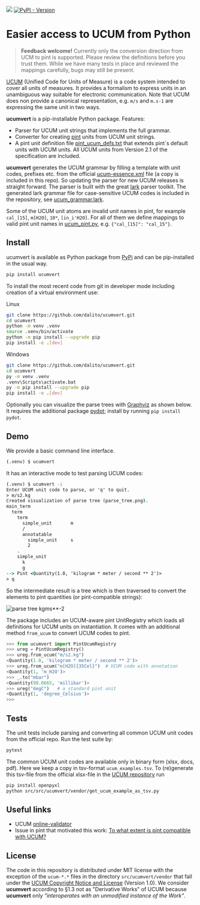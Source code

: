 [![](https://github.com/dalito/ucumvert/workflows/CI/badge.svg)](https://github.com/dalito/ucumvert/actions)
[![PyPI - Version](https://img.shields.io/pypi/v/ucumvert)](https://pypi.org/project/ucumvert)

# Easier access to UCUM from Python

> **Feedback welcome!**
> Currently only the conversion direction from UCM to pint is supported.
> Please review the definitions before you trust them.
> While we have many tests in place and reviewed the mappings carefully, bugs may still be present.

[UCUM](https://ucum.org/) (Unified Code for Units of Measure) is a code system intended to cover all units of measures.
It provides a formalism to express units in an unambiguous way suitable for electronic communication.
Note that UCUM does non provide a canonical representation, e.g. `m/s` and `m.s-1` are expressing the same unit in two ways.

**ucumvert** is a pip-installable Python package. Features:

- Parser for UCUM unit strings that implements the full grammar.
- Converter for creating [pint](https://pypi.org/project/pint/) units from UCUM unit strings.
- A pint unit definition file [pint_ucum_defs.txt](https://github.com/dalito/ucumvert/blob/main/src/ucumvert/pint_ucum_defs.txt) that extends pint´s default units with UCUM units. All UCUM units from Version 2.1 of the specification are included.

**ucumvert** generates the UCUM grammar by filling a template with unit codes, prefixes etc. from the official [ucum-essence.xml](https://github.com/ucum-org/ucum/blob/main/ucum-essence.xml) file (a copy is included in this repo).
So updating the parser for new UCUM releases is straight forward.
The parser is built with the great [lark](https://pypi.org/project/lark/) parser toolkit.
The generated lark grammar file for case-sensitive UCUM codes is included in the repository, see [ucum_grammar.lark](https://github.com/dalito/ucumvert/blob/main/src/ucumvert/ucum_grammar.lark).

Some of the UCUM unit atoms are invalid unit names in pint, for example `cal_[15]`, `m[H2O]`, `10*`, `[in_i'H2O]`.
For all of them we define mappings to valid pint unit names in [ucum_pint.py](https://github.com/dalito/ucumvert/blob/main/src/ucumvert/ucum_pint.py), e.g. `{"cal_[15]": "cal_15"}`.

## Install

ucumvert is available as Python package from [PyPi](https://pypi.org/project/ucumvert) and can be pip-installed in the usual way.

```bash
pip install ucumvert
```

To install the most recent code from git in developer mode including creation of a virtual environment use:

Linux

```bash
git clone https://github.com/dalito/ucumvert.git
cd ucumvert
python -m venv .venv
source .venv/bin/activate
python -m pip install --upgrade pip
pip install -e .[dev]
```

Windows

```bash
git clone https://github.com/dalito/ucumvert.git
cd ucumvert
py -m venv .venv
.venv\Scripts\activate.bat
py -m pip install --upgrade pip
pip install -e .[dev]
```

Optionally you can visualize the parse trees with [Graphviz](https://www.graphviz.org/) as shown below. It requires the additional package [pydot](https://pypi.org/project/pydot/); install by running `pip install pydot`.

## Demo

We provide a basic command line interface.

```cmd
(.venv) $ ucumvert
```

It has an interactive mode to test parsing UCUM codes:

```cmd
(.venv) $ ucumvert -i
Enter UCUM unit code to parse, or 'q' to quit.
> m/s2.kg
Created visualization of parse tree (parse_tree.png).
main_term
  term
    term
      simple_unit       m
      /
      annotatable
        simple_unit     s
        2
    .
    simple_unit
      k
      g
--> Pint <Quantity(1.0, 'kilogram * meter / second ** 2')>
> q
```

So the intermediate result is a tree which is then traversed to convert the elements to pint quantities (or pint-compatible strings):

![parse tree kg*m*s**-2](https://raw.githubusercontent.com/dalito/ucumvert/main/parse_tree.png)

The package includes an UCUM-aware pint UnitRegistry which loads all definitions for UCUM units on instantiation.
It comes with an additional method `from_ucum` to convert UCUM codes to pint.

```python
>>> from ucumvert import PintUcumRegistry
>>> ureg = PintUcumRegistry()
>>> ureg.from_ucum("m/s2.kg")
<Quantity(1.0, 'kilogram * meter / second ** 2')>
>>> ureg.from_ucum("m[H2O]{35Cel}")  # UCUM code with annotation
<Quantity(1, 'm_H2O')>
>>> _.to("mbar")
<Quantity(98.0665, 'millibar')>
>>> ureg("degC")   # a standard pint unit
<Quantity(1, 'degree_Celsius')>
>>>
```

## Tests

The unit tests include parsing and converting all common UCUM unit codes from the official repo. Run the test suite by:

```bash
pytest
```

The common UCUM unit codes are available only in binary form (xlsx, docs, pdf).
Here we keep a copy in tsv-format `ucum_examples.tsv`.
To (re)generate this tsv-file from the official xlsx-file in the [UCUM repository](https://github.com/ucum-org/ucum/tree/main/common-units) run

```bash
pip install openpyxl
python src/src/ucumvert/vendor/get_ucum_example_as_tsv.py
```

## Useful links

- UCUM [online-validator](https://ucum.nlm.nih.gov/ucum-lhc/demo.html)
- Issue in pint that motivated this work: [To what extent is pint compatible with UCUM?](https://github.com/hgrecco/pint/issues/1769)

## License

The code in this repository is distributed under MIT license with the exception of the `ucum-*.*` files in the directory `src/ucumvert/vendor`
that fall under the [UCUM Copyright Notice and License](https://github.com/ucum-org/ucum/blob/main/LICENSE.md) (Version 1.0).
We consider **ucumvert** according to §1.3 not as "Derivative Works" of UCUM because **ucumvert** only *"interoperates with an unmodified instance of the Work"*.
